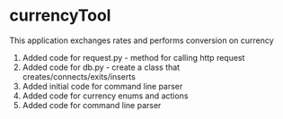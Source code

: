 # currencyTool
This application exchanges rates and performs conversion on currency

1. Added code for request.py - method for calling http request
2. Added code for db.py - create a class that creates/connects/exits/inserts
3. Added initial code for command line parser
4. Added code for currency enums and actions
5. Added code for command line parser
